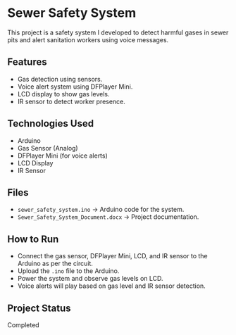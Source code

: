# Sewer Safety System

This project is a safety system I developed to detect harmful gases in sewer pits and alert sanitation workers using voice messages.

## Features
- Gas detection using sensors.
- Voice alert system using DFPlayer Mini.
- LCD display to show gas levels.
- IR sensor to detect worker presence.

## Technologies Used
- Arduino
- Gas Sensor (Analog)
- DFPlayer Mini (for voice alerts)
- LCD Display
- IR Sensor

## Files
- `sewer_safety_system.ino` → Arduino code for the system.
- `Sewer_Safety_System_Document.docx` → Project documentation.

## How to Run
- Connect the gas sensor, DFPlayer Mini, LCD, and IR sensor to the Arduino as per the circuit.
- Upload the `.ino` file to the Arduino.
- Power the system and observe gas levels on LCD.
- Voice alerts will play based on gas level and IR sensor detection.

## Project Status
Completed 


